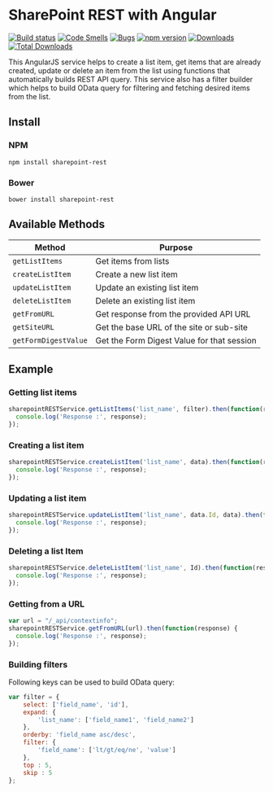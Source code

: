 # SharePoint REST with Angular

[![Build status](https://api.travis-ci.org/VijayaSankarN/sharepoint-rest.svg?branch=master)](https://travis-ci.org/VijayaSankarN/sharepoint-rest)
[![Code Smells](https://sonarcloud.io/api/badges/measure?key=sharepoint-rest&metric=code_smells)](https://sonarcloud.io/dashboard/index/sharepoint-rest)
[![Bugs](https://sonarcloud.io/api/badges/measure?key=sharepoint-rest&metric=bugs)](https://sonarcloud.io/dashboard/index/sharepoint-rest)
[![npm version](https://badge.fury.io/js/sharepoint-rest.svg)](https://badge.fury.io/js/sharepoint-rest)
[![Downloads](https://img.shields.io/npm/dm/sharepoint-rest.svg)](https://www.npmjs.com/package/sharepoint-rest)
[![Total Downloads](https://img.shields.io/npm/dt/sharepoint-rest.svg)](https://www.npmjs.com/package/sharepoint-rest)

This AngularJS service helps to create a list item, get items that are already created, update or delete an item from the list using functions that automatically builds REST API query. This service also has a filter builder which helps to build OData query for filtering and fetching desired items from the list.

## Install

### NPM
```
npm install sharepoint-rest
```

### Bower
```
bower install sharepoint-rest
```

## Available Methods

| Method | Purpose |
|--------|---------|
| `getListItems` | Get items from lists |
| `createListItem` | Create a new list item |
| `updateListItem` | Update an existing list item |
| `deleteListItem` | Delete an existing list item |
| `getFromURL` | Get response from the provided API URL |
| `getSiteURL` | Get the base URL of the site or sub-site |
| `getFormDigestValue` | Get the Form Digest Value for that session |

## Example

### Getting list items
```Javascript
sharepointRESTService.getListItems('list_name', filter).then(function(response) {
  console.log('Response :', response);
});
```

### Creating a list item
```Javascript
sharepointRESTService.createListItem('list_name', data).then(function(response) {
  console.log('Response :', response);
});
```

### Updating a list item
```Javascript
sharepointRESTService.updateListItem('list_name', data.Id, data).then(function(response) {
  console.log('Response :', response);
});
```

### Deleting a list Item
```Javascript
sharepointRESTService.deleteListItem('list_name', Id).then(function(response) {
  console.log('Response :', response);
});
```

### Getting from a URL
```Javascript
var url = "/_api/contextinfo";
sharepointRESTService.getFromURL(url).then(function(response) {
  console.log('Response :', response);
});
```

### Building filters
Following keys can be used to build OData query:
```Javascript
var filter = {
    select: ['field_name', 'id'],
    expand: {
        'list_name': ['field_name1', 'field_name2']
    },
    orderby: 'field_name asc/desc',
    filter: {
        'field_name': ['lt/gt/eq/ne', 'value']
    },
    top : 5,
    skip : 5
};
```
